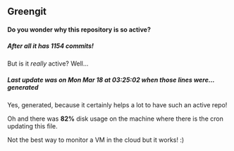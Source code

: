 ## Greengit

#### Do you wonder why this repository is so active?

##### After all it has 1154 commits!

But is it *really* active? Well...

##### Last update was on Mon Mar 18 at 03:25:02 when those lines were... generated

Yes, generated, because it certainly helps a lot to have such an active repo!

Oh and there was **82%** disk usage on the machine
where there is the cron updating this file.

Not the best way to monitor a VM in the cloud but it works! :)
